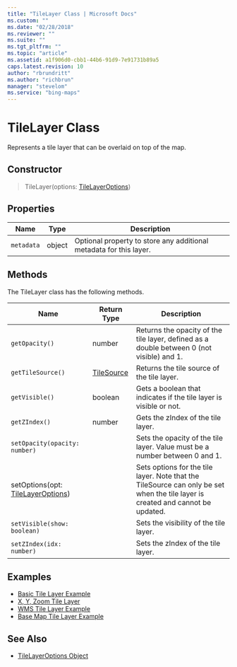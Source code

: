 ```yaml
---
title: "TileLayer Class | Microsoft Docs"
ms.custom: ""
ms.date: "02/28/2018"
ms.reviewer: ""
ms.suite: ""
ms.tgt_pltfrm: ""
ms.topic: "article"
ms.assetid: a1f906d0-cbb1-44b6-91d9-7e91731b89a5
caps.latest.revision: 10
author: "rbrundritt"
ms.author: "richbrun"
manager: "stevelom"
ms.service: "bing-maps"
---
```


# TileLayer Class

Represents a tile layer that can be overlaid on top of the map. 

## Constructor

> TileLayer(options: [TileLayerOptions](tilelayeroptions-object.md))

## Properties

Name               | Type             | Description
------------------ | ---------------- | -------------------------------
`metadata`         | object           | Optional property to store any additional metadata for this layer.

## Methods

The TileLayer class has the following methods.  

Name                        | Return Type      | Description
--------------------------- | ---------------- | ----------------------------
`getOpacity()`                | number           | Returns the opacity of the tile layer, defined as a double between 0 (not visible) and 1.
`getTileSource()`             | [TileSource](tilesource-class.md)       | Returns the tile source of the tile layer.
`getVisible()`                | boolean          | Gets a boolean that indicates if the tile layer is visible or not.
`getZIndex()`                 | number           | Gets the zIndex of the tile layer.
`setOpacity(opacity: number)`  |                  | Sets the opacity of the tile layer. Value must be a number between 0 and 1.
setOptions(opt: [TileLayerOptions](tilelayeroptions-object.md)) |            | Sets options for the tile layer. Note that the TileSource can only be set when the tile layer is created and cannot be updated.
`setVisible(show: boolean)`    |                  | Sets the visibility of the tile layer.
`setZIndex(idx: number)`       |                  | Sets the zIndex of the tile layer.

## Examples

  * [Basic Tile Layer Example](../map-control-concepts/layers/basic-tile-layer-example.md)
  * [X, Y, Zoom Tile Layer](../map-control-concepts/layers/x-y-zoom-tilelayer.md)
  * [WMS Tile Layer Example](../map-control-concepts/layers/wms-tile-layer-example.md)
  * [Base Map Tile Layer Example](../map-control-concepts/layers/base-map-tile-layer-example.md)

## See Also
  * [TileLayerOptions Object](tilelayeroptions-object.md) 
